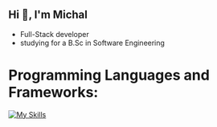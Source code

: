 ## Hi 👋, I'm Michal
- Full-Stack developer
- studying for a B.Sc in Software Engineering

# Programming Languages and Frameworks:
[![My Skills](https://skillicons.dev/icons?i=py,java,cs,js,docker,html,css,react,mongodb,powershell)](https://skillicons.dev)


<!---
michal-lev/michal-lev is a ✨ special ✨ repository because its `README.md` (this file) appears on your GitHub profile.
You can click the Preview link to take a look at your changes.
--->
